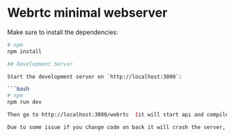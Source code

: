 # Webrtc minimal webserver

Make sure to install the dependencies:

````bash
# npm
npm install

## Development Server

Start the development server on `http://localhost:3000`:

```bash
# npm
npm run dev

Then go to http://localhost:3000/webrtc  (it will start api and compile front)

Due to some issue if you change code on back it will crash the server, just restart the command!
````
